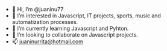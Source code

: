 - 👋 Hi, I’m @juaninu77
- 👀 I’m interested in Javascript, IT projects, sports, music and automatization processes. 
- 🌱 I’m currently learning Javascript and Pyhton.
- 💞️ I’m looking to collaborate on Javascript projects.
- 📫 juaninurrita@hotmail.com

